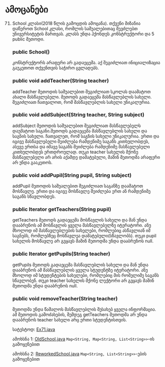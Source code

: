 # ამოცანები


71. School კლასი(2018 წლის გამოცდის ამოცანა). თქვენი მიზანია დაწეროთ School კლასი, რომლის საშუალებითაც შევძლებთ უნივერსიტეტის მართვას. 
კლასს უნდა ჰქონდეს კონსტრუქტორი და 5 public მეთოდი.

    ### public School()
    კონსტრუქტორს არაფერი არ გადაეცემა. აქ შეგიძლიათ ინიციალიზაცია გაუკეთოთ თქვენთვის საჭირო ცვლადებს.
    
    ### public void addTeacher(String teacher) 
    addTeacher მეთოდის საშუალებით შეგიძლიათ სკოლას დაამატოთ ახალი მასწავლებელი. მეთოდს გადაეცემა მასწავლებლის სახელი.
    შეგიძლიათ ჩათვალოთ, რომ მასწავლებლის სახელი უნიკალურია. 
    
    ### public void addSubject(String teacher, String subject)
    addSubject მეთოდის საშუალებით შეგიძლიათ მასწავლებელს დაუმატოთ საგანი.მეთოდს გადაეცემა მასწავლებლის სახელი და საგნის სახელი.
    ჩათვალეთ, რომ საგნის სახელი უნიკალურია. ერთი და იგივე მასწავლებელი შეიძლება რამდენიმე საგანს კითხულობდეს,
    ასევე ერთსა და იმავე საგანს შეიძლება რამდენიმე მასწავლებელი კითხულობდეს ერთდროულად. 
    თუკი teacher სახელის მქონე მასწავლებელი არ არის აქამდე დამატებული, მაშინ მეთოდმა არაფერი არ უნდა გააკეთოს.
    
    ### public void addPupil(String pupil, String subject)
    addPupil მეთოდის საშუალებით შეგიძლიათ საგანზე დაამატოთ მოსწავლე. ერთი და იგივე მოსწავლე შეიძლება ერთ ან რამდენიმე საგანს სწავლობდეს.
    
    ### public Iterator<String> getTeachers(String pupil) 
    getTeachers მეთოდს გადაეცემა მოსწავლის სახელი და მან უნდა დააბრუნოს ამ მოსწავლის ყველა მასწავლებელზე იტერატორი. 
    ანუ მხოლოდ იმ მასწავლებლების სახელები, რომლებიც ასწავლიან იმ საგნებს, რომლებზეც მოსწავლეა დამატებული(სწავლობს).
    თუკი pupil სახელის მოსწავლე არ გვყავს მაშინ მეთოდმა უნდა დააბრუნოს null.
    
    ### public Iterator<String> getPupils(String teacher)
    getPupils მეთოდს გადაეცემა მასწავლებლის სახელი და მან უნდა დააბრუნოს ამ მასწავლებლის ყველა სტუდენტზე იტერატორი.
    ანუ მხოლოდ იმ სტუდენტების სახელები, რომლებიც მის რომელიმე საგანს სწავლობენ. თუკი teacher სახელის მქონე
    ლექტორი არ გვყავს მაშინ მეთოდმა უნდა დააბრუნოს null.
    
    ### public void removeTeacher(String teacher)
    მეთოდმა უნდა წაშალოს მასწავლებლის შესახებ ყველა ინფორმაცია. ამ მეთოდის გამოძახების, შემდეგ getTeachers მეთოდმა 
    არ უნდა დააბრუნოს teacher სახელი არც ერთი სტუდენტისთვის.



    სატესტოდ: [Ex71.java](Ex71.java)
    
    ამოხსნა 1: [OldSchool.java](OldSchool.java) `Map<String, Map<String, List<String>>`-ის გამოყენებით
    
    ამოხსნა 2: [ReworkedSchool.java](ReworkedSchool.java) `Map<String, List<String>>`-ების გამოყენებით
    

